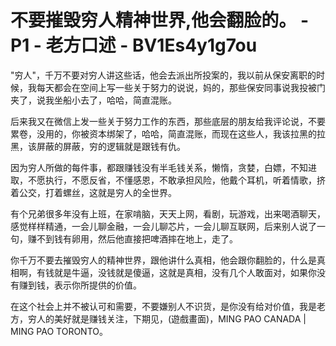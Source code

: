 # 不要摧毁穷人精神世界,他会翻脸的。 - P1 - 老方口述 - BV1Es4y1g7ou

"穷人"，千万不要对穷人讲这些话，他会去派出所投案的，我以前从保安离职的时候，我每天都会在空间上写一些关于努力的说说，妈的，那些保安同事说我投被门夹了，说我坐船小去了，哈哈，简直混账。

后来我又在微信上发一些关于努力工作的东西，那些底层的朋友给我评论说，不要累卷，没用的，你被资本绑架了，哈哈，简直混账，而现在这些人，我该拉黑的拉黑，该屏蔽的屏蔽，穷的逻辑就是跟钱有仇。

因为穷人所做的每件事，都跟赚钱没有半毛钱关系，懒惰，贪婪，白嫖，不知进取，不愿执行，不愿反省，不懂感恩，不敢承担风险，他戴个耳机，听着情歌，挤着公交，打着螺丝，这就是穷人的全世界。

有个兄弟很多年没有上班，在家啃脑，天天上网，看剧，玩游戏，出来喝酒聊天，感觉样样精通，一会儿聊金融，一会儿聊芯片，一会儿聊互联网，后来别人说了一句，赚不到钱有卵用，然后他直接把啤酒摔在地上，走了。

你千万不要去摧毁穷人的精神世界，跟他讲什么真相，他会跟你翻脸的，什么是真相啊，有钱就是牛逼，没钱就是傻逼，这就是真相，没有几个人敢面对，如果你没有赚到钱，表示你所提供的价值。

在这个社会上并不被认可和需要，不要嫌别人不识货，是你没有给对价值，我是老方，穷人的美好就是赚钱关注，下期见，(遊戲畫面)，MING PAO CANADA | MING PAO TORONTO。

